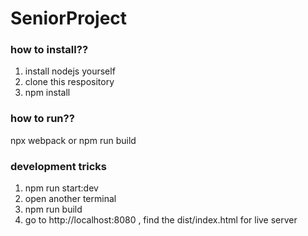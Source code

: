 # SeniorProject
### how to install??

1. install nodejs yourself
2. clone this respository
3. npm install

### how to run??

npx webpack
or
npm run build

### development tricks

1. npm run start:dev 
2. open another terminal 
3. npm run build
4. go to http://localhost:8080 , find the dist/index.html for live server
